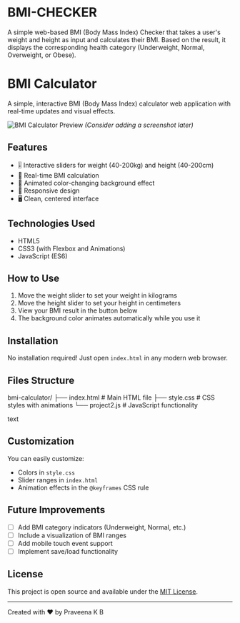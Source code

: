 # BMI-CHECKER
A simple web-based BMI (Body Mass Index) Checker that takes a user's weight and height as input and calculates their BMI. Based on the result, it displays the corresponding health category (Underweight, Normal, Overweight, or Obese).

# BMI Calculator

A simple, interactive BMI (Body Mass Index) calculator web application with real-time updates and visual effects.

![BMI Calculator Preview](https://i.imgur.com/placeholder.png) *(Consider adding a screenshot later)*

## Features

- 🎚️ Interactive sliders for weight (40-200kg) and height (40-200cm)
- 🔄 Real-time BMI calculation
- 🌈 Animated color-changing background effect
- 📱 Responsive design
- 🖥️ Clean, centered interface

## Technologies Used

- HTML5
- CSS3 (with Flexbox and Animations)
- JavaScript (ES6)

## How to Use

1. Move the weight slider to set your weight in kilograms
2. Move the height slider to set your height in centimeters
3. View your BMI result in the button below
4. The background color animates automatically while you use it

## Installation

No installation required! Just open `index.html` in any modern web browser.

## Files Structure
bmi-calculator/
├── index.html # Main HTML file
├── style.css # CSS styles with animations
└── project2.js # JavaScript functionality

text

## Customization

You can easily customize:
- Colors in `style.css`
- Slider ranges in `index.html`
- Animation effects in the `@keyframes` CSS rule

## Future Improvements

- [ ] Add BMI category indicators (Underweight, Normal, etc.)
- [ ] Include a visualization of BMI ranges
- [ ] Add mobile touch event support
- [ ] Implement save/load functionality

## License

This project is open source and available under the [MIT License](LICENSE).

---

Created with ❤️ by Praveena K B
